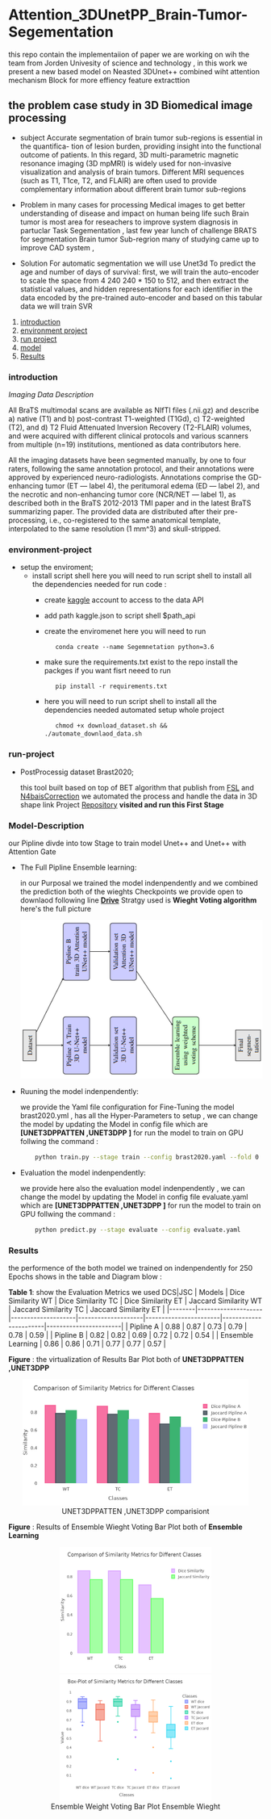 # Attention_3DUnetPP_Brain-Tumor-Segementation
this repo contain the implementaiion of paper we are working on wih the team from Jorden Univesity  of science and technology , in this work we present a new based model on Neasted 3DUnet++ combined wiht attention mechanism Block for more effiency feature extracttion 

## the problem case study in 3D Biomedical image processing

- subject
Accurate segmentation of brain tumor sub-regions is essential in the quantifica- tion of lesion burden, providing insight into the functional outcome of patients. In this regard, 3D multi-parametric magnetic resonance imaging (3D mpMRI) is widely used for non-invasive visualization and analysis of brain tumors. Different MRI sequences (such as T1, T1ce, T2, and FLAIR) are often used to provide complementary information about different brain tumor sub-regions

- Problem
in many cases for processing Medical images to get better understanding of disease and impact on human being life such Brain tumor is most area for reseachers to improve system diagnosis in partuclar Task Segementation , last few year lunch of challenge BRATS for segmentation Brain tumor Sub-regrion many of studying came up to improve CAD system ,

- Solution
For automatic segmentation we will use Unet3d To predict the age and number of days of survival: first, we will train the auto-encoder to scale the space from 4 240 240 * 150 to 512, and then extract the statistical values, ​​and hidden representations for each identifier in the data encoded by the pre-trained auto-encoder and based on this tabular data we will train SVR

1. [introduction](#introduction)
2. [environment project](#environment-project)
3. [run project](#run-project)
5. [model](#Model-Description)
5. [Results](#Results)

### introduction
*Imaging Data Description*

All BraTS multimodal scans are available as NIfTI files (.nii.gz) and describe a) native (T1) and b) post-contrast T1-weighted (T1Gd), c) T2-weighted (T2), and d) T2 Fluid Attenuated Inversion Recovery (T2-FLAIR) volumes, and were acquired with different clinical protocols and various scanners from multiple (n=19) institutions, mentioned as data contributors here.

All the imaging datasets have been segmented manually, by one to four raters, following the same annotation protocol, and their annotations were approved by experienced neuro-radiologists. Annotations comprise the GD-enhancing tumor (ET — label 4), the peritumoral edema (ED — label 2), and the necrotic and non-enhancing tumor core (NCR/NET — label 1), as described both in the BraTS 2012-2013 TMI paper and in the latest BraTS summarizing paper. The provided data are distributed after their pre-processing, i.e., co-registered to the same anatomical template, interpolated to the same resolution (1 mm^3) and skull-stripped.

### environment-project
* setup the enviroment;
	* install script shell 
       here you will need to run script shell to install all the dependencies needed for 
       run code :
       * create [kaggle](https://www.kaggle.com/) account to access to the data API 
       * add path kaggle.json to script shell $path_api
       * create the enviromenet here you will need to run 

                conda create --name Segemnetation python=3.6

       * make sure the requirements.txt exist to the repo 
       install the packges if you want fisrt neeed to run 

                pip install -r requirements.txt

       - here you will need to run script shell to install all the dependencies needed automated setup whole project 

                chmod +x download_dataset.sh && ./automate_downlaod_data.sh
### run-project 

* PostProcessig dataset Brast2020;

    this tool built based on top of BET algorithm that publish from [FSL](https://fsl.fmrib.ox.ac.uk/fsl/fslwiki/BET) and [N4baisCorrection](https://pubmed.ncbi.nlm.nih.gov/20378467/) we automated the process and handle the data in 3D shape link Project [Repository](https://github.com/deep-matter/Post-Processing) **visited and run this First Stage**
### Model-Description

our Pipline divde into tow Stage to train model Unet++ and Unet++ with Attention Gate 
* The Full Pipline Ensemble learning:

    in our Purposal we trained the model indenpendently and we combined the prediction both of the wieghts Checkpoints we provide open to downlaod following line **[Drive]()**
    Stratgy used is **Wieght Voting algorithm** here's the full picture 

    ![img](results/Pipline-Training-ensemble.png)

* Ruuning the model indenpendently:
    
    we provide the Yaml file configuration for Fine-Tuning the model brast2020.yml , has all the Hyper-Parameters to setup ,  we can change the model by updating the Model in config file which are **[UNET3DPPATTEN ,UNET3DPP ]**
    for run the model to train on GPU follwing the command :
    ```sh
        python train.py --stage train --config brast2020.yaml --fold 0
    ```
* Evaluation the model indenpendently:
    
    we provide here also the evaluation model indenpendently ,  we can change the model by updating the Model in config file  evaluate.yaml which are **[UNET3DPPATTEN ,UNET3DPP ]**
    for run the model to train on GPU follwing the command :
    ```sh
        python predict.py --stage evaluate --config evaluate.yaml 
    ```

### Results

the performence of the both model we trained on indenpendently for 250 Epochs shows in the table and Diagram blow :

**Table 1**: show the Evaluation Metrics we used DCS|JSC 
| Models | Dice Similarity WT | Dice Similarity TC | Dice Similarity ET | Jaccard Similarity WT | Jaccard Similarity TC | Jaccard Similarity ET |
|--------|--------------------|--------------------|--------------------|-----------------------|-----------------------|-----------------------|
| Pipline A | 0.88 | 0.87 | 0.73 | 0.79 | 0.78 | 0.59 |
| Pipline B | 0.82 | 0.82 | 0.69 | 0.72 | 0.72 | 0.54 |
| Ensemble Learning | 0.86 | 0.86 | 0.71 | 0.77 | 0.77 | 0.57 |

**Figure** : the virtualization of Results Bar Plot both of **UNET3DPPATTEN ,UNET3DPP**</br>
<div align="center">
    <img src="results/similarMetrics.png" width="450" height="250" /></br>
        <figcaption>UNET3DPPATTEN ,UNET3DPP comparisiont</figcaption>
</div>

**Figure** : Results of Ensemble Wieght Voting Bar Plot both of **Ensemble Learning**
<div align="center">
        <img src="results/EnsembleMetrics.png" width="300" height="250" />
        <img src="results/barbox_ensemble_classes.png" width="300" height="250"/></br>
        <figcaption>Ensemble Weight Voting Bar Plot Ensemble Wieght</figcaption>
</div>



	

